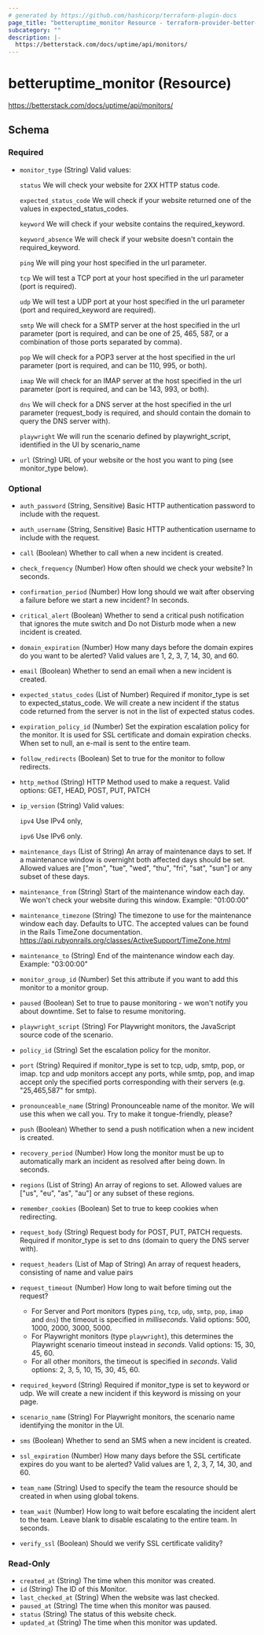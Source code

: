 ```yaml
---
# generated by https://github.com/hashicorp/terraform-plugin-docs
page_title: "betteruptime_monitor Resource - terraform-provider-better-uptime"
subcategory: ""
description: |-
  https://betterstack.com/docs/uptime/api/monitors/
---
```


# betteruptime_monitor (Resource)

https://betterstack.com/docs/uptime/api/monitors/



<!-- schema generated by tfplugindocs -->
## Schema

### Required

- `monitor_type` (String) Valid values:

    `status` We will check your website for 2XX HTTP status code.

	`expected_status_code` We will check if your website returned one of the values in expected_status_codes.

    `keyword` We will check if your website contains the required_keyword.

    `keyword_absence` We will check if your website doesn't contain the required_keyword.

    `ping` We will ping your host specified in the url parameter.

    `tcp` We will test a TCP port at your host specified in the url parameter
(port is required).

    `udp` We will test a UDP port at your host specified in the url parameter
(port and required_keyword are required).

    `smtp` We will check for a SMTP server at the host specified in the url parameter
(port is required, and can be one of 25, 465, 587, or a combination of those ports separated by comma).

    `pop` We will check for a POP3 server at the host specified in the url parameter
(port is required, and can be 110, 995, or both).

    `imap` We will check for an IMAP server at the host specified in the url parameter
(port is required, and can be 143, 993, or both).

    `dns` We will check for a DNS server at the host specified in the url parameter
(request_body is required, and should contain the domain to query the DNS server with).

    `playwright` We will run the scenario defined by playwright_script, identified in the UI by scenario_name
- `url` (String) URL of your website or the host you want to ping (see monitor_type below).

### Optional

- `auth_password` (String, Sensitive) Basic HTTP authentication password to include with the request.
- `auth_username` (String, Sensitive) Basic HTTP authentication username to include with the request.
- `call` (Boolean) Whether to call when a new incident is created.
- `check_frequency` (Number) How often should we check your website? In seconds.
- `confirmation_period` (Number) How long should we wait after observing a failure before we start a new incident? In seconds.
- `critical_alert` (Boolean) Whether to send a critical push notification that ignores the mute switch and Do not Disturb mode when a new incident is created.
- `domain_expiration` (Number) How many days before the domain expires do you want to be alerted? Valid values are 1, 2, 3, 7, 14, 30, and 60.
- `email` (Boolean) Whether to send an email when a new incident is created.
- `expected_status_codes` (List of Number) Required if monitor_type is set to expected_status_code. We will create a new incident if the status code returned from the server is not in the list of expected status codes.
- `expiration_policy_id` (Number) Set the expiration escalation policy for the monitor. It is used for SSL certificate and domain expiration checks. When set to null, an e-mail is sent to the entire team.
- `follow_redirects` (Boolean) Set to true for the monitor to follow redirects.
- `http_method` (String) HTTP Method used to make a request. Valid options: GET, HEAD, POST, PUT, PATCH
- `ip_version` (String) Valid values:

    `ipv4` Use IPv4 only,

    `ipv6` Use IPv6 only.
- `maintenance_days` (List of String) An array of maintenance days to set. If a maintenance window is overnight both affected days should be set. Allowed values are ["mon", "tue", "wed", "thu", "fri", "sat", "sun"] or any subset of these days.
- `maintenance_from` (String) Start of the maintenance window each day. We won't check your website during this window. Example: "01:00:00"
- `maintenance_timezone` (String) The timezone to use for the maintenance window each day. Defaults to UTC. The accepted values can be found in the Rails TimeZone documentation. https://api.rubyonrails.org/classes/ActiveSupport/TimeZone.html
- `maintenance_to` (String) End of the maintenance window each day. Example: "03:00:00"
- `monitor_group_id` (Number) Set this attribute if you want to add this monitor to a monitor group.
- `paused` (Boolean) Set to true to pause monitoring - we won't notify you about downtime. Set to false to resume monitoring.
- `playwright_script` (String) For Playwright monitors, the JavaScript source code of the scenario.
- `policy_id` (String) Set the escalation policy for the monitor.
- `port` (String) Required if monitor_type is set to tcp, udp, smtp, pop, or imap. tcp and udp monitors accept any ports, while smtp, pop, and imap accept only the specified ports corresponding with their servers (e.g. "25,465,587" for smtp).
- `pronounceable_name` (String) Pronounceable name of the monitor. We will use this when we call you. Try to make it tongue-friendly, please?
- `push` (Boolean) Whether to send a push notification when a new incident is created.
- `recovery_period` (Number) How long the monitor must be up to automatically mark an incident as resolved after being down. In seconds.
- `regions` (List of String) An array of regions to set. Allowed values are ["us", "eu", "as", "au"] or any subset of these regions.
- `remember_cookies` (Boolean) Set to true to keep cookies when redirecting.
- `request_body` (String) Request body for POST, PUT, PATCH requests. Required if monitor_type is set to dns (domain to query the DNS server with).
- `request_headers` (List of Map of String) An array of request headers, consisting of name and value pairs
- `request_timeout` (Number) How long to wait before timing out the request?
  - For Server and Port monitors (types `ping`, `tcp`, `udp`, `smtp`, `pop`, `imap` and `dns`) the timeout is specified in *milliseconds*. Valid options: 500, 1000, 2000, 3000, 5000.
  - For Playwright monitors (type `playwright`), this determines the Playwright scenario timeout instead in *seconds*. Valid options: 15, 30, 45, 60.
  - For all other monitors, the timeout is specified in *seconds*. Valid options: 2, 3, 5, 10, 15, 30, 45, 60.
- `required_keyword` (String) Required if monitor_type is set to keyword  or udp. We will create a new incident if this keyword is missing on your page.
- `scenario_name` (String) For Playwright monitors, the scenario name identifying the monitor in the UI.
- `sms` (Boolean) Whether to send an SMS when a new incident is created.
- `ssl_expiration` (Number) How many days before the SSL certificate expires do you want to be alerted? Valid values are 1, 2, 3, 7, 14, 30, and 60.
- `team_name` (String) Used to specify the team the resource should be created in when using global tokens.
- `team_wait` (Number) How long to wait before escalating the incident alert to the team. Leave blank to disable escalating to the entire team. In seconds.
- `verify_ssl` (Boolean) Should we verify SSL certificate validity?

### Read-Only

- `created_at` (String) The time when this monitor was created.
- `id` (String) The ID of this Monitor.
- `last_checked_at` (String) When the website was last checked.
- `paused_at` (String) The time when this monitor was paused.
- `status` (String) The status of this website check.
- `updated_at` (String) The time when this monitor was updated.



